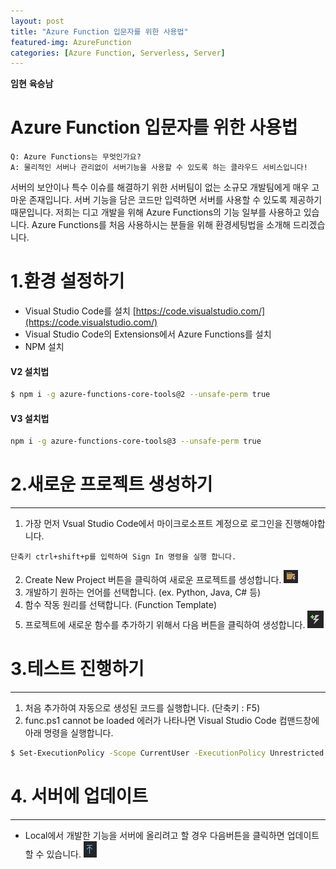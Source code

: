 ```yaml
---
layout: post
title: "Azure Function 입문자를 위한 사용법"
featured-img: AzureFunction
categories: [Azure Function, Serverless, Server]
---
```


**임현**
**육승남**
# Azure Function 입문자를 위한 사용법

```
Q: Azure Functions는 무엇인가요?
A: 물리적인 서버나 관리없이 서버기능을 사용할 수 있도록 하는 클라우드 서비스입니다!
```

서버의 보안이나 특수 이슈를 해결하기 위한 서버팀이 없는 소규모 개발팀에게 매우 고마운 존재입니다. 서버 기능을 담은 코드만 입력하면
서버를 사용할 수 있도록 제공하기 때문입니다. 저희는 디고 개발을 위해 Azure Functions의 기능 일부를 사용하고 있습니다. Azure Functions를 처음 사용하시는
분들을 위해 환경세팅법을 소개해 드리겠습니다.

# 1.환경 설정하기

- Visual Studio Code를 설치 [https://code.visualstudio.com/](https://code.visualstudio.com/)
- Visual Studio Code의 Extensions에서 Azure Functions를 설치
- NPM 설치

#### V2 설치법
```bash
$ npm i -g azure-functions-core-tools@2 --unsafe-perm true
```

#### V3 설치법
```bash
npm i -g azure-functions-core-tools@3 --unsafe-perm true
```

# 2.새로운 프로젝트 생성하기
---

1. 가장 먼저 Vsual Studio Code에서 마이크로소프트 계정으로 로그인을 진행해야합니다.
```
단축키 ctrl+shift+p를 입력하여 Sign In 명령을 실행 합니다.
```
2. Create New Project 버튼을 클릭하여 새로운 프로젝트를 생성합니다.
![img](../assets/img/posts/azure-function0.png)
3. 개발하기 원하는 언어를 선택합니다. (ex. Python, Java, C# 등)
4. 함수 작동 원리를 선택합니다. (Function Template)
5. 프로젝트에 새로운 함수를 추가하기 위해서 다음 버튼을 클릭하여 생성합니다.
![img](../assets/img/posts/azure-function1.png)


# 3.테스트 진행하기
---

1. 처음 추가하여 자동으로 생성된 코드를 실행합니다. (단축키 : F5)
2. func.ps1 cannot be loaded 에러가 나타나면 Visual Studio Code 컴맨드창에 아래 명령을 실행합니다.
```bash
$ Set-ExecutionPolicy -Scope CurrentUser -ExecutionPolicy Unrestricted
```

# 4. 서버에 업데이트
---

- Local에서 개발한 기능을 서버에 올리려고 할 경우 다음버튼을 클릭하면 업데이트 할 수 있습니다.
![img](../assets/img/posts/azure-function2.png)
